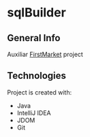 # sqlBuilder

## General Info
Auxiliar [FirstMarket](https://github.com/misrraimsp/firstmarket) project

## Technologies
Project is created with:
* Java
* IntelliJ IDEA
* JDOM
* Git
